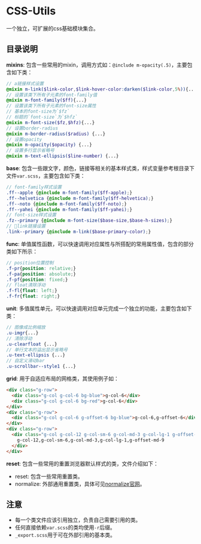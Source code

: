 # CSS-Utils

一个独立，可扩展的css基础模块集合。

## 目录说明

**mixins**: 包含一些常用的mixin，调用方式如：`@include m-opacity(.5)`，主要包含如下类：

```scss
// a链接样式设置
@mixin m-link($link-color,$link-hover-color:darken($link-color,5%)){...}
// 设置该类下所有子元素的font-family值
@mixin m-font-family($ff){...}
// 设置该类下所有子元素的font-size属性
// 基本的font-size为`$fz`
// 标题的`font-size`为`$hfz`
@mixin m-font-size($fz,$hfz){...}
// 设置border-radius
@mixin m-border-radius($radius) {...}
// 设置opacity
@mixin m-opacity($opacity) {...}
// 设置多行显示省略号
@mixin m-text-ellipsis($line-number) {...}  
```

**base**: 包含一些跟文字，颜色，链接等相关的基本样式类，样式变量参考根目录下文件`var.scss`，主要包含如下类：

```scss
// font-family样式设置
.ff--apple {@include m-font-family($ff-apple);}
.ff--helvetica {@include m-font-family($ff-helvetica);}
.ff--noto {@include m-font-family($ff-noto);}
.ff--yahei {@include m-font-family($ff-yahei);}
// font-size样式设置
.fz--primary {@include m-font-size($base-size,$base-h-sizes);}
// link链接设置
.link--primary {@include m-link($base-primary-color);}
```

**func**: 单值属性函数，可以快速调用对应属性与所搭配的常用属性值，包含的部分类如下所示：

```scss
// position位置控制
.f-pr{position: relative;}
.f-pa{position: absolute;}
.f-pf{position: fixed;}
// float清除浮动
.f-fl{float: left;}
.f-fr{float: right;}
```

**unit**: 多值属性单元，可以快速调用对应单元完成一个独立的功能，主要包含如下类：

```scss
// 图像成比例缩放
.u-imgr{...}
// 清除浮动
.u-clearfloat {...}
// 单行文本的溢出显示省略号
.u-text-ellipsis {...}
// 自定义滑动bar
.u-scrollbar--style1 {...}
```

**grid**: 用于自适应布局的网格类，其使用例子如：

```html
<div class="g-row">
  <div class="g-col g-col-6 bg-blue">g-col-6</div>
  <div class="g-col g-col-6 bg-red">g-col-6</div>
</div>
<div class="g-row">
  <div class="g-col g-col-6 g-offset-6 bg-blue">g-col-6,g-offset-6</div>
</div>
<div class="g-row">
  <div class="g-col g-col-12 g-col-sm-6 g-col-md-3 g-col-lg-1 g-offset-md-9 bg-red ">
    g-col-12,g-col-sm-6,g-col-md-3,g-col-lg-1,g-offset-md-9
  </div>
</div>
```

**reset**: 包含一些常用的重置浏览器默认样式的类，文件介绍如下：

  - reset: 包含一些常用重置类。
  - normalize: 外部通用重置类，具体可见[normalize官网](https://necolas.github.io/normalize.css/)。

## 注意

- 每一个类文件应该引用独立，负责自己需要引用的类。
- 任何直接依赖`var.scss`的类均使用`-r`后缀。
- `_export.scss`用于可在外部引用的基本类。